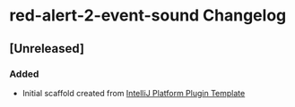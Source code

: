 <!-- Keep a Changelog guide -> https://keepachangelog.com -->

# red-alert-2-event-sound Changelog

## [Unreleased]
### Added
- Initial scaffold created from [IntelliJ Platform Plugin Template](https://github.com/JetBrains/intellij-platform-plugin-template)
